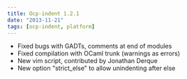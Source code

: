 ```yaml
---
title: Ocp-indent 1.2.1
date: "2013-11-21"
tags: [ocp-indent, platform]
---
```


* Fixed bugs with GADTs, comments at end of modules
* Fixed compilation with OCaml trunk (warnings as errors)
* New vim script, contributed by Jonathan Derque
* New option "strict_else" to allow unindenting after else
